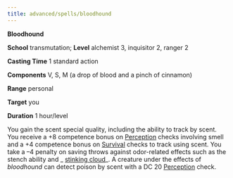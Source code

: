 ```yaml
---
title: advanced/spells/bloodhound
---
```

 **Bloodhound**

**School** transmutation; **Level** alchemist 3, inquisitor 2, ranger 2

**Casting Time** 1 standard action

**Components** V, S, M (a drop of blood and a pinch of cinnamon)

**Range** personal

**Target** you

**Duration** 1 hour/level

You gain the scent special quality, including the ability to track by scent. You receive a +8 competence bonus on [Perception](../../skills/perception.md#_perception) checks involving smell and a +4 competence bonus on [Survival](../../skills/survival.md#_survival) checks to track using scent. You take a –4 penalty on saving throws against odor-related effects such as the stench ability and _ [stinking cloud](../../spells/stinkingCloud.md#_stinking-cloud)_. A creature under the effects of _bloodhound_ can detect poison by scent with a DC 20 [Perception](../../skills/perception.md#_perception) check.

